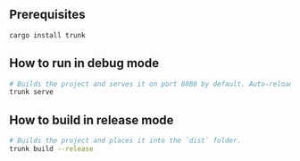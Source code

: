 ## Prerequisites

```sh
cargo install trunk
```

## How to run in debug mode

```sh
# Builds the project and serves it on port 8080 by default. Auto-reloads when the project changes.
trunk serve
```

## How to build in release mode

```sh
# Builds the project and places it into the `dist` folder.
trunk build --release
```
